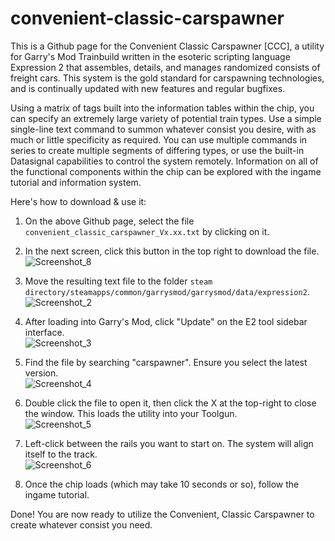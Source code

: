 # convenient-classic-carspawner
This is a Github page for the Convenient Classic Carspawner [CCC], a utility for Garry's Mod Trainbuild written in the esoteric scripting language Expression 2 that assembles, details, and manages randomized consists of freight cars. This system is the gold standard for carspawning technologies, and is continually updated with new features and regular bugfixes.

Using a matrix of tags built into the information tables within the chip, you can specify an extremely large variety of potential train types. Use a simple single-line text command to summon whatever consist you desire, with as much or little specificity as required. You can use multiple commands in series to create multiple segments of differing types, or use the built-in Datasignal capabilities to control the system remotely. Information on all of the functional components within the chip can be explored with the ingame tutorial and information system.

Here's how to download & use it:

1. On the above Github page, select the file `convenient_classic_carspawner_Vx.xx.txt` by clicking on it.
  
2. In the next screen, click this button in the top right to download the file. <br> ![Screenshot_8](https://github.com/user-attachments/assets/f82bf4f6-0bea-4143-9d2c-086a3b5e7295)

3. Move the resulting text file to the folder `steam directory/steamapps/common/garrysmod/garrysmod/data/expression2`.<br> ![Screenshot_2](https://github.com/user-attachments/assets/8590c933-721f-46c4-a36c-a35ed190bce1)
  
4. After loading into Garry's Mod, click "Update" on the E2 tool sidebar interface.<br> ![Screenshot_3](https://github.com/user-attachments/assets/c1f59c93-2551-40ac-93cb-1c64c5801ee7)

5. Find the file by searching "carspawner". Ensure you select the latest version.<br> ![Screenshot_4](https://github.com/user-attachments/assets/8bea9278-32a7-41c6-a6ba-f361bb4386cd)

6. Double click the file to open it, then click the X at the top-right to close the window.	This loads the utility into your Toolgun.<br> ![Screenshot_5](https://github.com/user-attachments/assets/e440b6af-0ea5-49ca-8031-d585b86dae6f)

7. Left-click between the rails you want to start on. The system will align itself to the track.<br> ![Screenshot_6](https://github.com/user-attachments/assets/3bc93b48-3e67-4190-b9ec-614ad1732c36)

8. Once the chip loads (which may take 10 seconds or so), follow the ingame tutorial.

Done! You are now ready to utilize the Convenient, Classic Carspawner to create whatever consist you need.
